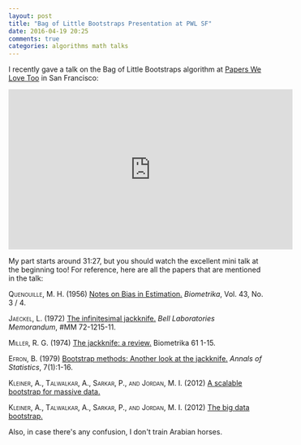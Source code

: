 ```yaml
---
layout: post
title: "Bag of Little Bootstraps Presentation at PWL SF"
date: 2016-04-19 20:25
comments: true
categories: algorithms math talks
---
```

I recently gave a talk on the Bag of Little Bootstraps algorithm at [Papers We Love Too](http://www.meetup.com/papers-we-love-too/) in San Francisco:

<iframe width="560" height="315" src="https://www.youtube.com/embed/Wsly7pIuGsI" frameborder="0" allowfullscreen></iframe>

My part starts around 31:27, but you should watch the excellent mini talk at the beginning too!  For reference, here are all the papers that are mentioned in the talk:

<font style="font-variant: small-caps">Quenouille, M. H.</font> (1956) [Notes on Bias in Estimation.](http://www.jstor.org/stable/2332914) <i>Biometrika</i>, Vol. 43, No. 3 / 4.

<font style="font-variant: small-caps">Jaeckel, L.</font> (1972) [The infinitesimal jackknife.](http://www.stat.washington.edu/people/fritz/Reports/InfinitesimalJackknife.pdf) <i>Bell Laboratories Memorandum</i>, #MM 72-1215-11.

<font style="font-variant: small-caps">Miller, R. G.</font> (1974) [The jackknife: a review.](http://www.stat.cmu.edu/~fienberg/Statistics36-756/jackknife.pdf) Biometrika 61 1-15.

<font style="font-variant: small-caps">Efron, B.</font> (1979) [Bootstrap methods: Another look at the jackknife.](http://www.stat.cmu.edu/~fienberg/Statistics36-756/Efron1979.pdf) <i>Annals of Statistics</i>, 7(1):1-16.

<font style="font-variant: small-caps">Kleiner, A., Talwalkar, A., Sarkar, P., and Jordan, M. I.</font> (2012) [A scalable bootstrap for massive data.](http://arxiv.org/abs/1112.5016)

<font style="font-variant: small-caps">Kleiner, A., Talwalkar, A., Sarkar, P., and Jordan, M. I.</font> (2012) [The big data bootstrap.](http://arxiv.org/abs/1206.6415)

Also, in case there's any confusion, I don't train Arabian horses.